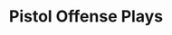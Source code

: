 ---
layout: playbook
title: Pistol Offense Plays
team: pistol
unit: offense
permalink: /pistol/offense/
---
